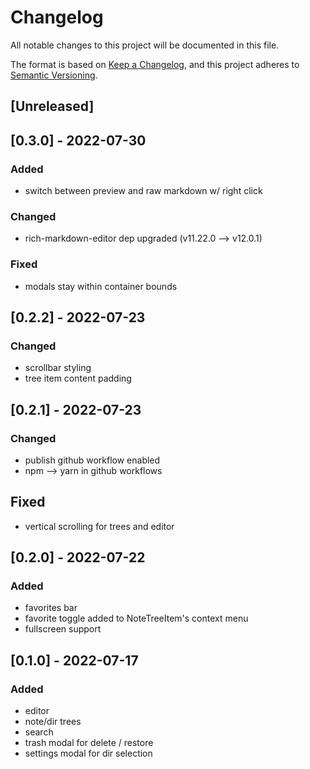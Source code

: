 # Changelog
All notable changes to this project will be documented in this file.

The format is based on [Keep a Changelog](https://keepachangelog.com/en/1.0.0/),
and this project adheres to [Semantic Versioning](https://semver.org/spec/v2.0.0.html).

## [Unreleased]

## [0.3.0] - 2022-07-30
### Added
- switch between preview and raw markdown w/ right click

### Changed
- rich-markdown-editor dep upgraded (v11.22.0 --> v12.0.1)

### Fixed
- modals stay within container bounds

## [0.2.2] - 2022-07-23
### Changed
- scrollbar styling
- tree item content padding

## [0.2.1] - 2022-07-23
### Changed
- publish github workflow enabled
- npm --> yarn in github workflows

## Fixed
- vertical scrolling for trees and editor

## [0.2.0] - 2022-07-22
### Added
- favorites bar
- favorite toggle added to NoteTreeItem's context menu
- fullscreen support

## [0.1.0] - 2022-07-17
### Added
- editor
- note/dir trees
- search
- trash modal for delete / restore
- settings modal for dir selection

